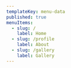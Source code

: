 ```yaml
---
templateKey: menu-data
published: true
menuItems:
  - slug: /
    label: Home
  - slug: /profile
    label: About
  - slug: /gallery
    label: Gallery
---
```


